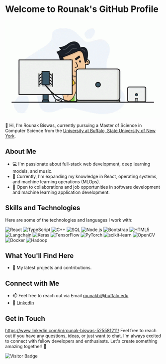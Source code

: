 # Welcome to Rounak's GitHub Profile

![SK](https://github.com/RounakBiswas04/RounakBiswas04/blob/main/programmer.gif)

👋 Hi, I'm Rounak Biswas, currently pursuing a Master of Science in Computer Science from the [University at Buffalo, State University of New York](https://engineering.buffalo.edu/computer-science-engineering.html).

## About Me

- 💻 I'm passionate about full-stack web development, deep learning models, and music.
- 🌱 Currently, I'm expanding my knowledge in React, operating systems, and machine learning operations (MLOps).
- 💼 Open to collaborations and job opportunities in software development and machine learning application development.

## Skills and Technologies

Here are some of the technologies and languages I work with:

![React](https://img.shields.io/badge/React-61DAFB?style=for-the-badge&logo=react&logoColor=white)
![TypeScript](https://img.shields.io/badge/TypeScript-007ACC?style=for-the-badge&logo=typescript&logoColor=white)
![C++](https://img.shields.io/badge/C++-00599C?style=for-the-badge&logo=c%2B%2B&logoColor=white)
![SQL](https://img.shields.io/badge/SQL-FFA500?style=for-the-badge&logo=sql&logoColor=white)
![Node.js](https://img.shields.io/badge/Node.js-339933?style=for-the-badge&logo=node.js&logoColor=white)
![Bootstrap](https://img.shields.io/badge/Bootstrap-7952B3?style=for-the-badge&logo=bootstrap&logoColor=white)
![HTML5](https://img.shields.io/badge/HTML5-E34F26?style=for-the-badge&logo=html5&logoColor=white)
![Langchain](https://img.shields.io/badge/Langchain-ABC123?style=for-the-badge)
![Keras](https://img.shields.io/badge/Keras-D00000?style=for-the-badge&logo=keras&logoColor=white)
![TensorFlow](https://img.shields.io/badge/TensorFlow-FF6F00?style=for-the-badge&logo=tensorflow&logoColor=white)
![PyTorch](https://img.shields.io/badge/PyTorch-EE4C2C?style=for-the-badge&logo=pytorch&logoColor=white)
![scikit-learn](https://img.shields.io/badge/scikit%20learn-F7931E?style=for-the-badge&logo=scikit-learn&logoColor=white)
![OpenCV](https://img.shields.io/badge/OpenCV-5C3EE8?style=for-the-badge&logo=opencv&logoColor=white)
![Docker](https://img.shields.io/badge/Docker-2496ED?style=for-the-badge&logo=docker&logoColor=white)
![Hadoop](https://img.shields.io/badge/Hadoop-FF6600?style=for-the-badge&logo=hadoop&logoColor=white)

## What You'll Find Here

- 🚀 My latest projects and contributions.

## Connect with Me

- 📫 Feel free to reach out via Email <a href="mailto:rounakbi@buffalo.edu">rounakbi@buffalo.edu</a>
- 🔗 [LinkedIn](https://www.linkedin.com/in/rounak-biswas-525581211/)

## Get in Touch
https://www.linkedin.com/in/rounak-biswas-525581211/
Feel free to reach out if you have any questions, ideas, or just want to chat. I'm always excited to connect with fellow developers and enthusiasts. Let's create something amazing together! 🚀

![Visitor Badge](https://visitor-badge.laobi.icu/badge?page_id=krish-navulla.krish-navulla)
